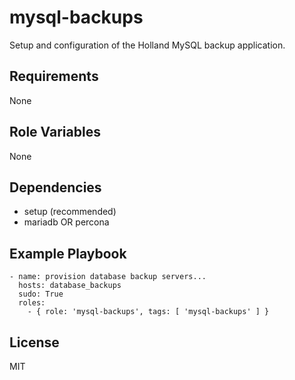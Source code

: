 mysql-backups
========

Setup and configuration of the Holland MySQL backup application.

Requirements
------------

None

Role Variables
--------------

None

Dependencies
------------

* setup (recommended)
* mariadb OR percona

Example Playbook
-------------------------

    - name: provision database backup servers...
      hosts: database_backups
      sudo: True
      roles:
        - { role: 'mysql-backups', tags: [ 'mysql-backups' ] }

License
-------

MIT
